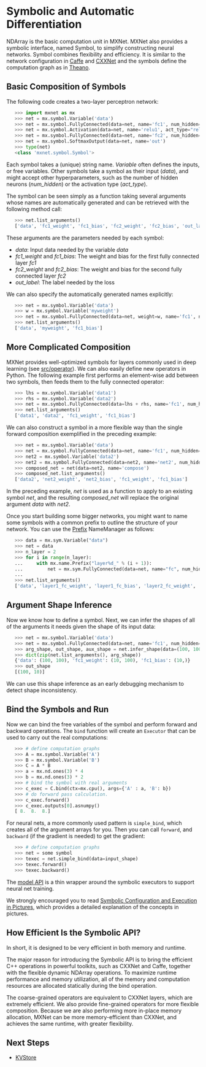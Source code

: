 # Symbolic and Automatic Differentiation

NDArray is the basic computation unit in MXNet. MXNet also provides a symbolic
interface, named Symbol, to simplify constructing neural networks. Symbol
combines flexibility and efficiency. It is similar to the network configuration
in [Caffe](http://caffe.berkeleyvision.org/) and
[CXXNet](https://github.com/dmlc/cxxnet) and the symbols define the computation
graph as in [Theano](http://deeplearning.net/software/theano/).

## Basic Composition of Symbols

The following code creates a two-layer perceptron network:

 ```python
    >>> import mxnet as mx
    >>> net = mx.symbol.Variable('data')
    >>> net = mx.symbol.FullyConnected(data=net, name='fc1', num_hidden=128)
    >>> net = mx.symbol.Activation(data=net, name='relu1', act_type="relu")
    >>> net = mx.symbol.FullyConnected(data=net, name='fc2', num_hidden=64)
    >>> net = mx.symbol.SoftmaxOutput(data=net, name='out')
    >>> type(net)
    <class 'mxnet.symbol.Symbol'>
 ```

Each symbol takes a (unique) string name. *Variable* often defines the inputs,
or free variables. Other symbols take a symbol as their input (*data*), and
might accept other hyperparameters, such as the number of hidden neurons
(*num_hidden*) or the activation type (*act_type*).

The symbol can be seen simply as a function taking several arguments whose names
are automatically generated and can be retrieved with the following method call:

 ```python
    >>> net.list_arguments()
    ['data', 'fc1_weight', 'fc1_bias', 'fc2_weight', 'fc2_bias', 'out_label']
 ```

 These arguments are the parameters needed by each symbol:

- *data*: Input data needed by the variable *data*
- *fc1_weight* and *fc1_bias*: The weight and bias for the first fully connected layer *fc1*
- *fc2_weight* and *fc2_bias*: The weight and bias for the second fully connected layer *fc2*
- *out_label*: The label needed by the loss

We can also specify the automatically generated names explicitly:

 ```python
    >>> net = mx.symbol.Variable('data')
    >>> w = mx.symbol.Variable('myweight')
    >>> net = mx.symbol.FullyConnected(data=net, weight=w, name='fc1', num_hidden=128)
    >>> net.list_arguments()
    ['data', 'myweight', 'fc1_bias']
 ```

## More Complicated Composition

MXNet provides well-optimized symbols for layers commonly used in deep learning
(see [src/operator](https://github.com/dmlc/mxnet/tree/master/src/operator)).
We can also easily define new operators in Python.  The following example first
performs an element-wise add between two symbols, then feeds them to the fully
connected operator:

 ```python
    >>> lhs = mx.symbol.Variable('data1')
    >>> rhs = mx.symbol.Variable('data2')
    >>> net = mx.symbol.FullyConnected(data=lhs + rhs, name='fc1', num_hidden=128)
    >>> net.list_arguments()
    ['data1', 'data2', 'fc1_weight', 'fc1_bias']
 ```

We can also construct a symbol in a more flexible way than the single forward
composition exemplified in the preceding example:

 ```python
    >>> net = mx.symbol.Variable('data')
    >>> net = mx.symbol.FullyConnected(data=net, name='fc1', num_hidden=128)
    >>> net2 = mx.symbol.Variable('data2')
    >>> net2 = mx.symbol.FullyConnected(data=net2, name='net2', num_hidden=128)
    >>> composed_net = net(data=net2, name='compose')
    >>> composed_net.list_arguments()
    ['data2', 'net2_weight', 'net2_bias', 'fc1_weight', 'fc1_bias']
 ```

In the preceding example, *net* is used as a function to apply to an existing
symbol *net*, and the resulting *composed_net* will replace the original
argument *data* with *net2*.

Once you start building some bigger networks, you might want to name some
symbols with a common prefix to outline the structure of your network. You can
use the
[Prefix](https://github.com/dmlc/mxnet/blob/master/python/mxnet/name.py)
NameManager as follows:

```python
   >>> data = mx.sym.Variable("data")
   >>> net = data
   >>> n_layer = 2
   >>> for i in range(n_layer):
   ...     with mx.name.Prefix("layer%d_" % (i + 1)):
   ...         net = mx.sym.FullyConnected(data=net, name="fc", num_hidden=100)
   ...
   >>> net.list_arguments()
   ['data', 'layer1_fc_weight', 'layer1_fc_bias', 'layer2_fc_weight', 'layer2_fc_bias']
```

## Argument Shape Inference

Now we know how to define a symbol. Next, we can infer the shapes of all of the
arguments it needs given the shape of its input data:

 ```python
    >>> net = mx.symbol.Variable('data')
    >>> net = mx.symbol.FullyConnected(data=net, name='fc1', num_hidden=10)
    >>> arg_shape, out_shape, aux_shape = net.infer_shape(data=(100, 100))
    >>> dict(zip(net.list_arguments(), arg_shape))
    {'data': (100, 100), 'fc1_weight': (10, 100), 'fc1_bias': (10,)}
    >>> out_shape
    [(100, 10)]
 ```

We can use this shape inference as an early debugging mechanism to detect shape
inconsistency.

## Bind the Symbols and Run

Now we can bind the free variables of the symbol and perform forward and
backward operations.  The ```bind``` function will create an ```Executor``` that
can be used to carry out the real computations:

 ```python
    >>> # define computation graphs
    >>> A = mx.symbol.Variable('A')
    >>> B = mx.symbol.Variable('B')
    >>> C = A * B
    >>> a = mx.nd.ones(3) * 4
    >>> b = mx.nd.ones(3) * 2
    >>> # bind the symbol with real arguments
    >>> c_exec = C.bind(ctx=mx.cpu(), args={'A' : a, 'B': b})
    >>> # do forward pass calculation.
    >>> c_exec.forward()
    >>> c_exec.outputs[0].asnumpy()
    [ 8.  8.  8.]
 ```
For neural nets, a more commonly used pattern is ```simple_bind```, which
creates all of the argument arrays for you. Then you can call ```forward```,
and ```backward``` (if the gradient is needed) to get the gradient:

 ```python
    >>> # define computation graphs
    >>> net = some symbol
    >>> texec = net.simple_bind(data=input_shape)
    >>> texec.forward()
    >>> texec.backward()
 ```
The [model API](model.md) is a thin wrapper around the symbolic executors to
support neural net training.

We strongly encouraged you to read
[Symbolic Configuration and Execution in Pictures](symbol_in_pictures.md), which
provides a detailed explanation of the concepts in pictures.

## How Efficient Is the Symbolic API?

In short, it is designed to be very efficient in both memory and runtime.

The major reason for introducing the Symbolic API is to bring the efficient C++
operations in powerful toolkits, such as CXXNet and Caffe, together with the
flexible dynamic NDArray operations. To maximize runtime performance and memory
utilization, all of the memory and computation resources are allocated
statically during the bind operation.

The coarse-grained operators are equivalent to CXXNet layers, which are
extremely efficient.  We also provide fine-grained operators for more flexible
composition. Because we are also performing more in-place memory allocation,
MXNet can be more memory-efficient than CXXNet, and achieves the same runtime,
with greater flexibility.

## Next Steps
* [KVStore](kvstore.md)
